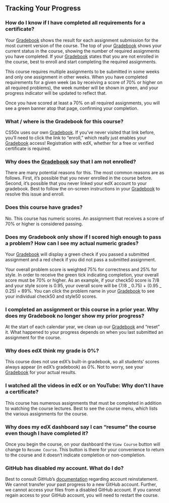 ## Tracking Your Progress

### How do I know if I have completed all requirements for a certificate?

Your [Gradebook](https://cs50.me/cs50x) shows the result for each assignment submission for the most current version of the course. The top of your [Gradebook](https://cs50.me/cs50x) shows your current status in the course, showing the number of required assignments you have completed. If your [Gradebook](https://cs50.me/cs50x) states that you are not enrolled in the course, best to enroll and start completing the required assignments.

This course requires multiple assignments to be submitted in some weeks and only one assignment in other weeks. When you have completed requirements for a given week (as by receiving a score of 70% or higher on all required problems), the week number will be shown in green, and your progress indicator will be updated to reflect that.

Once you have scored at least a 70% on all required assignments, you will see a green banner atop that page, confirming your completion.

### What / where is the Gradebook for this course?

CS50x uses our own [Gradebook](https://cs50.me/cs50x). If you’ve never visited that link before, you’ll need to click the link to “enroll,” which really just enables your [Gradebook](https://cs50.me/cs50x) access! Registration with edX, whether for a free or verified certificate is required.

### Why does the [Gradebook](https://cs50.me/cs50x) say that I am not enrolled?

There are many potential reasons for this. The most common reasons are as follows. First, it’s possible that you never enrolled in the course before. Second, it’s possible that you never linked your edX account to your gradebook. Best to follow the on-screen instructions in your [Gradebook](https://cs50.me/cs50x) to resolve this issue and enroll.

### Does this course have grades?

No. This course has numeric scores. An assignment that receives a score of 70% or higher is considered passing.

### Does my Gradebook only show if I scored high enough to pass a problem? How can I see my actual numeric grades?

Your [Gradebook](https://cs50.me/cs50x) will display a green check if you passed a submitted assignment and a red check if you did not pass a submitted assignment.

Your overall problem score is weighted 75% for correctness and 25% for style. In order to receive the green tick indicating completion, your overall score must be 70% or higher. As an example, if your check50 score is 7/8 and your style score is 0.95, your overall score will be (7/8 _ 0.75) + (0.95 _ 0.25) = 89%. You can click the problem name in your [Gradebook](https://cs50.me/cs50x) to see your individual check50 and style50 scores.

### I completed an assignment or this course in a prior year. Why does my Gradebook no longer show my prior progress?

At the start of each calendar year, we clean up our [Gradebook](https://cs50.me/cs50x) and “reset” it. What happened to your progress depends on when you last submitted an assignment for the course.

### Why does edX think my grade is 0%?

This course does not use edX’s built-in gradebook, so all students’ scores always appear (in edX’s gradebook) as 0%. Not to worry, see your [Gradebook](https://cs50.me/cs50x) for your actual results.

### I watched all the videos in edX or on YouTube: Why don’t I have a certificate?

This course has numerous assignments that must be completed in addition to watching the course lectures. Best to see the course menu, which lists the various assignments for the course.

### Why does my edX dashboard say I can “resume” the course even though I have completed it?

Once you begin the course, on your dashboard the `View Course` button will change to `Resume Course`. This button is there for your convenience to return to the course and it doesn’t indicate completion or non-completion.

### GitHub has disabled my account. What do I do?

Best to consult GitHub’s [documentation](https://docs.github.com/en/site-policy/acceptable-use-policies/github-appeal-and-reinstatement) regarding account reinstatement. We cannot transfer your past progress to a new GitHub account. Further, we cannot access your files from a disabled GitHub account. If you cannot regain access to your GitHub account, you will need to restart the course.
